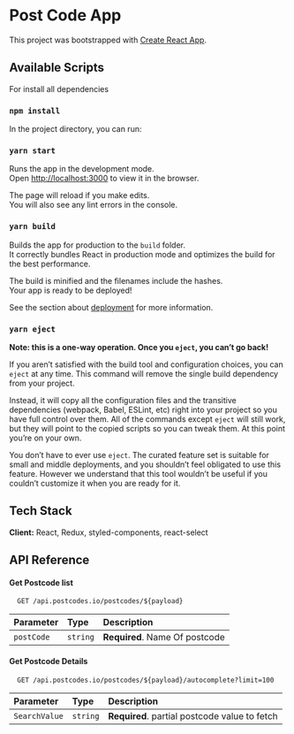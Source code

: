 # Post Code App

This project was bootstrapped with [Create React App](https://github.com/facebook/create-react-app).

## Available Scripts

For install all dependencies

### `npm install`

In the project directory, you can run:

### `yarn start`

Runs the app in the development mode.\
Open [http://localhost:3000](http://localhost:3000) to view it in the browser.

The page will reload if you make edits.\
You will also see any lint errors in the console.

### `yarn build`

Builds the app for production to the `build` folder.\
It correctly bundles React in production mode and optimizes the build for the best performance.

The build is minified and the filenames include the hashes.\
Your app is ready to be deployed!

See the section about [deployment](https://facebook.github.io/create-react-app/docs/deployment) for more information.

### `yarn eject`

**Note: this is a one-way operation. Once you `eject`, you can’t go back!**

If you aren’t satisfied with the build tool and configuration choices, you can `eject` at any time. This command will remove the single build dependency from your project.

Instead, it will copy all the configuration files and the transitive dependencies (webpack, Babel, ESLint, etc) right into your project so you have full control over them. All of the commands except `eject` will still work, but they will point to the copied scripts so you can tweak them. At this point you’re on your own.

You don’t have to ever use `eject`. The curated feature set is suitable for small and middle deployments, and you shouldn’t feel obligated to use this feature. However we understand that this tool wouldn’t be useful if you couldn’t customize it when you are ready for it.

## Tech Stack

**Client:** React, Redux, styled-components, react-select

## API Reference

#### Get Postcode list

```http
  GET /api.postcodes.io/postcodes/${payload}
```

| Parameter  | Type     | Description                    |
| :--------- | :------- | :----------------------------- |
| `postCode` | `string` | **Required**. Name Of postcode |

#### Get Postcode Details

```http
  GET /api.postcodes.io/postcodes/${payload}/autocomplete?limit=100
```

| Parameter     | Type     | Description                                   |
| :------------ | :------- | :-------------------------------------------- |
| `SearchValue` | `string` | **Required**. partial postcode value to fetch |
